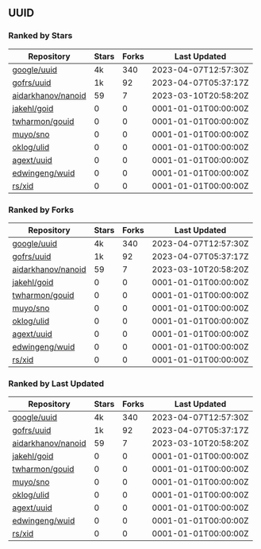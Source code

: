 ## UUID

### Ranked by Stars

| Repository | Stars | Forks | Last Updated |
|------------|-------|-------|--------------|
| [google/uuid](https://github.com/google/uuid) | 4k | 340 | 2023-04-07T12:57:30Z |
| [gofrs/uuid](https://github.com/gofrs/uuid) | 1k | 92 | 2023-04-07T05:37:17Z |
| [aidarkhanov/nanoid](https://github.com/aidarkhanov/nanoid) | 59 | 7 | 2023-03-10T20:58:20Z |
| [jakehl/goid](https://github.com/jakehl/goid) | 0 | 0 | 0001-01-01T00:00:00Z |
| [twharmon/gouid](https://github.com/twharmon/gouid) | 0 | 0 | 0001-01-01T00:00:00Z |
| [muyo/sno](https://github.com/muyo/sno) | 0 | 0 | 0001-01-01T00:00:00Z |
| [oklog/ulid](https://github.com/oklog/ulid) | 0 | 0 | 0001-01-01T00:00:00Z |
| [agext/uuid](https://github.com/agext/uuid) | 0 | 0 | 0001-01-01T00:00:00Z |
| [edwingeng/wuid](https://github.com/edwingeng/wuid) | 0 | 0 | 0001-01-01T00:00:00Z |
| [rs/xid](https://github.com/rs/xid) | 0 | 0 | 0001-01-01T00:00:00Z |

### Ranked by Forks

| Repository | Stars | Forks | Last Updated |
|------------|-------|-------|--------------|
| [google/uuid](https://github.com/google/uuid) | 4k | 340 | 2023-04-07T12:57:30Z |
| [gofrs/uuid](https://github.com/gofrs/uuid) | 1k | 92 | 2023-04-07T05:37:17Z |
| [aidarkhanov/nanoid](https://github.com/aidarkhanov/nanoid) | 59 | 7 | 2023-03-10T20:58:20Z |
| [jakehl/goid](https://github.com/jakehl/goid) | 0 | 0 | 0001-01-01T00:00:00Z |
| [twharmon/gouid](https://github.com/twharmon/gouid) | 0 | 0 | 0001-01-01T00:00:00Z |
| [muyo/sno](https://github.com/muyo/sno) | 0 | 0 | 0001-01-01T00:00:00Z |
| [oklog/ulid](https://github.com/oklog/ulid) | 0 | 0 | 0001-01-01T00:00:00Z |
| [agext/uuid](https://github.com/agext/uuid) | 0 | 0 | 0001-01-01T00:00:00Z |
| [edwingeng/wuid](https://github.com/edwingeng/wuid) | 0 | 0 | 0001-01-01T00:00:00Z |
| [rs/xid](https://github.com/rs/xid) | 0 | 0 | 0001-01-01T00:00:00Z |

### Ranked by Last Updated

| Repository | Stars | Forks | Last Updated |
|------------|-------|-------|--------------|
| [google/uuid](https://github.com/google/uuid) | 4k | 340 | 2023-04-07T12:57:30Z |
| [gofrs/uuid](https://github.com/gofrs/uuid) | 1k | 92 | 2023-04-07T05:37:17Z |
| [aidarkhanov/nanoid](https://github.com/aidarkhanov/nanoid) | 59 | 7 | 2023-03-10T20:58:20Z |
| [jakehl/goid](https://github.com/jakehl/goid) | 0 | 0 | 0001-01-01T00:00:00Z |
| [twharmon/gouid](https://github.com/twharmon/gouid) | 0 | 0 | 0001-01-01T00:00:00Z |
| [muyo/sno](https://github.com/muyo/sno) | 0 | 0 | 0001-01-01T00:00:00Z |
| [oklog/ulid](https://github.com/oklog/ulid) | 0 | 0 | 0001-01-01T00:00:00Z |
| [agext/uuid](https://github.com/agext/uuid) | 0 | 0 | 0001-01-01T00:00:00Z |
| [edwingeng/wuid](https://github.com/edwingeng/wuid) | 0 | 0 | 0001-01-01T00:00:00Z |
| [rs/xid](https://github.com/rs/xid) | 0 | 0 | 0001-01-01T00:00:00Z |

